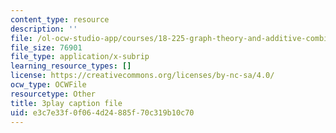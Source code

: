 ```yaml
---
content_type: resource
description: ''
file: /ol-ocw-studio-app/courses/18-225-graph-theory-and-additive-combinatorics-fall-2023/DUA6lk7X2VY_captions.vtt
file_size: 76901
file_type: application/x-subrip
learning_resource_types: []
license: https://creativecommons.org/licenses/by-nc-sa/4.0/
ocw_type: OCWFile
resourcetype: Other
title: 3play caption file
uid: e3c7e33f-0f06-4d24-885f-70c319b10c70
---
```

